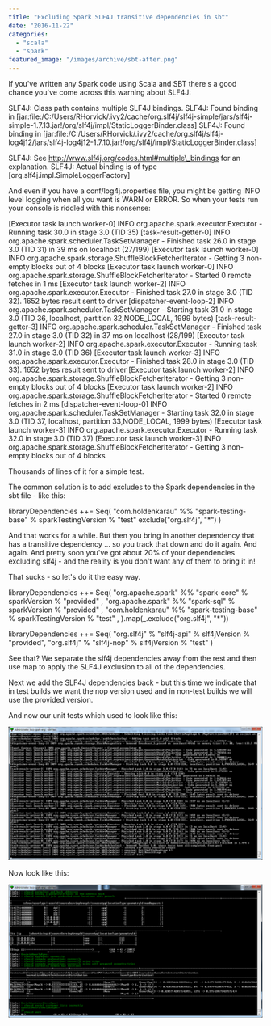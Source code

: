 ```yaml
---
title: "Excluding Spark SLF4J transitive dependencies in sbt"
date: "2016-11-22"
categories: 
  - "scala"
  - "spark"
featured_image: "/images/archive/sbt-after.png"
---
```


If you've written any Spark code using Scala and SBT there s a good chance you've come across this warning about SLF4J:

SLF4J: Class path contains multiple SLF4J bindings.
SLF4J: Found binding in \[jar:file:/C:/Users/RHorvick/.ivy2/cache/org.slf4j/slf4j-simple/jars/slf4j-simple-1.7.13.jar!/org/slf4j/impl/StaticLoggerBinder.class\]
SLF4J: Found binding in \[jar:file:/C:/Users/RHorvick/.ivy2/cache/org.slf4j/slf4j-log4j12/jars/slf4j-log4j12-1.7.10.jar!/org/slf4j/impl/StaticLoggerBinder.class\]

SLF4J: See http://www.slf4j.org/codes.html#multiple\_bindings for an explanation.
SLF4J: Actual binding is of type \[org.slf4j.impl.SimpleLoggerFactory\]

And even if you have a conf/log4j.properties file, you might be getting INFO level logging when all you want is WARN or ERROR. So when your tests run your console is riddled with this nonsense:

\[Executor task launch worker-0\] INFO org.apache.spark.executor.Executor - Running task 30.0 in stage 3.0 (TID 35)
\[task-result-getter-0\] INFO org.apache.spark.scheduler.TaskSetManager - Finished task 26.0 in stage 3.0 (TID 31) in 39 ms on localhost (27/199)
\[Executor task launch worker-0\] INFO org.apache.spark.storage.ShuffleBlockFetcherIterator - Getting 3 non-empty blocks out of 4 blocks
\[Executor task launch worker-0\] INFO org.apache.spark.storage.ShuffleBlockFetcherIterator - Started 0 remote fetches in 1 ms
\[Executor task launch worker-2\] INFO org.apache.spark.executor.Executor - Finished task 27.0 in stage 3.0 (TID 32). 1652 bytes result sent to driver
\[dispatcher-event-loop-2\] INFO org.apache.spark.scheduler.TaskSetManager - Starting task 31.0 in stage 3.0 (TID 36, localhost, partition 32,NODE\_LOCAL, 1999 bytes)
\[task-result-getter-3\] INFO org.apache.spark.scheduler.TaskSetManager - Finished task 27.0 in stage 3.0 (TID 32) in 37 ms on localhost (28/199)
\[Executor task launch worker-2\] INFO org.apache.spark.executor.Executor - Running task 31.0 in stage 3.0 (TID 36)
\[Executor task launch worker-3\] INFO org.apache.spark.executor.Executor - Finished task 28.0 in stage 3.0 (TID 33). 1652 bytes result sent to driver
\[Executor task launch worker-2\] INFO org.apache.spark.storage.ShuffleBlockFetcherIterator - Getting 3 non-empty blocks out of 4 blocks
\[Executor task launch worker-2\] INFO org.apache.spark.storage.ShuffleBlockFetcherIterator - Started 0 remote fetches in 2 ms
\[dispatcher-event-loop-0\] INFO org.apache.spark.scheduler.TaskSetManager - Starting task 32.0 in stage 3.0 (TID 37, localhost, partition 33,NODE\_LOCAL, 1999 bytes)
\[Executor task launch worker-3\] INFO org.apache.spark.executor.Executor - Running task 32.0 in stage 3.0 (TID 37)
\[Executor task launch worker-3\] INFO org.apache.spark.storage.ShuffleBlockFetcherIterator - Getting 3 non-empty blocks out of 4 blocks

Thousands of lines of it for a simple test.

The common solution is to add excludes to the Spark dependencies in the sbt file - like this:

libraryDependencies ++= Seq(
  "com.holdenkarau" %% "spark-testing-base" % sparkTestingVersion % "test" exclude("org.slf4j", "\*")
)

And that works for a while. But then you bring in another dependency that has a transitive dependency ... so you track that down and do it again. And again. And pretty soon you've got about 20% of your dependencies excluding slf4j - and the reality is you don't want any of them to bring it in!

That sucks - so let's do it the easy way.

libraryDependencies ++= Seq(
  "org.apache.spark" %% "spark-core" % sparkVersion % "provided" ,
  "org.apache.spark" %% "spark-sql" % sparkVersion % "provided" ,
  "com.holdenkarau" %% "spark-testing-base" % sparkTestingVersion % "test" ,
).map(\_.exclude("org.slf4j", "\*"))

libraryDependencies ++= Seq(
  "org.slf4j" % "slf4j-api" % slf4jVersion % "provided",
  "org.slf4j" % "slf4j-nop" % slf4jVersion % "test"
)

See that? We separate the slf4j dependencies away from the rest and then use map to apply the SLF4J exclusion to all of the dependencies.

Next we add the SLF4J dependencies back - but this time we indicate that in test builds we want the nop version used and in non-test builds we will use the provided version.

And now our unit tests which used to look like this:

![Before the NOP logger and SLF4J logging change](images/sbt-before.png)

Now look like this:

![After the NOP logger and SLF4J logging change](images/sbt-after.png)
